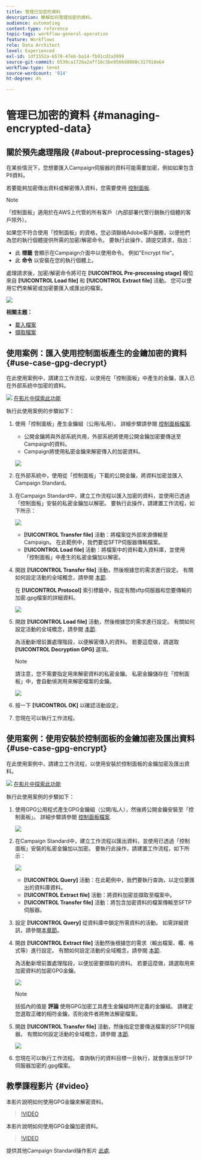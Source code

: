 ```yaml
---
title: 管理已加密的資料
description: 瞭解如何管理加密的資料。
audience: automating
content-type: reference
topic-tags: workflow-general-operation
feature: Workflows
role: Data Architect
level: Experienced
exl-id: 1df1552a-6578-47eb-ba14-fb91cd2a3999
source-git-commit: 6530ca1726a2aff18c5be9566d8008c317918e64
workflow-type: tm+mt
source-wordcount: '914'
ht-degree: 4%

---
```


# 管理已加密的資料 {#managing-encrypted-data}

## 關於預先處理階段 {#about-preprocessing-stages}

在某些情況下，您想要匯入Campaign伺服器的資料可能需要加密，例如如果包含PII資料。

若要能夠加密傳出資料或解密傳入資料，您需要使用 [控制面板](https://experienceleague.adobe.com/docs/control-panel/using/instances-settings/gpg-keys-management.html?lang=zh-Hant).

>[!NOTE]
>
>「控制面板」適用於在AWS上代管的所有客戶（內部部署代管行銷執行個體的客戶除外）。

如果您不符合使用「控制面板」的資格，您必須聯絡Adobe客戶服務，以便他們為您的執行個體提供所需的加密/解密命令。 要執行此操作，請提交請求，指出：

* 此 **標籤** 會顯示在Campaign介面中以使用命令。 例如&quot;Encrypt file&quot;。
* 此 **命令** 以安裝在您的執行個體上。

處理請求後，加密/解密命令將可在 **[!UICONTROL Pre-processing stage]** 欄位來自 **[!UICONTROL Load file]** 和 **[!UICONTROL Extract file]** 活動。 您可以使用它們來解密或加密要匯入或匯出的檔案。

![](assets/preprocessing-encryption.png)

**相關主題：**

* [載入檔案](../../automating/using/load-file.md)
* [擷取檔案](../../automating/using/extract-file.md)

## 使用案例：匯入使用控制面板產生的金鑰加密的資料 {#use-case-gpg-decrypt}

在此使用案例中，請建立工作流程，以使用在「控制面板」中產生的金鑰，匯入已在外部系統中加密的資料。

![](assets/do-not-localize/how-to-video.png) [在影片中探索此功能](#video)

執行此使用案例的步驟如下：

1. 使用「控制面板」產生金鑰組（公用/私用）。 詳細步驟請參閱 [控制面板檔案](https://experienceleague.adobe.com/docs/control-panel/using/instances-settings/gpg-keys-management.html#decrypting-data).

   * 公開金鑰將與外部系統共用，外部系統將使用公開金鑰加密要傳送至Campaign的資料。
   * Campaign將使用私密金鑰來解密傳入的加密資料。

   ![](assets/gpg_generate.png)

1. 在外部系統中，使用從「控制面板」下載的公開金鑰，將資料加密並匯入Campaign Standard。

1. 在Campaign Standard中，建立工作流程以匯入加密的資料，並使用已透過「控制面板」安裝的私密金鑰加以解密。 要執行此操作，請建置工作流程，如下所示：

   ![](assets/gpg_workflow.png)

   * **[!UICONTROL Transfer file]** 活動：將檔案從外部來源傳輸至Campaign。 在此範例中，我們要從SFTP伺服器傳輸檔案。
   * **[!UICONTROL Load file]** 活動：將檔案中的資料載入資料庫，並使用「控制面板」中產生的私密金鑰加以解密。

1. 開啟 **[!UICONTROL Transfer file]** 活動，然後根據您的需求進行設定。 有關如何設定活動的全域概念，請參閱 [本節](../../automating/using/load-file.md).

   在 **[!UICONTROL Protocol]** 索引標籤中，指定有關sftp伺服器和您要傳輸的加密.gpg檔案的詳細資料。

   ![](assets/gpg_transfer.png)

1. 開啟 **[!UICONTROL Load file]** 活動，然後根據您的需求進行設定。 有關如何設定活動的全域概念，請參閱 [本節](../../automating/using/load-file.md).

   為活動新增前置處理階段，以便解密傳入的資料。 若要這麼做，請選取 **[!UICONTROL Decryption GPG]** 選項。

   >[!NOTE]
   >
   >請注意，您不需要指定用來解密資料的私密金鑰。 私密金鑰儲存在「控制面板」中，會自動偵測用來解密檔案的金鑰。

   ![](assets/gpg_load.png)

1. 按一下 **[!UICONTROL OK]** 以確認活動設定。

1. 您現在可以執行工作流程。

## 使用案例：使用安裝於控制面板的金鑰加密及匯出資料 {#use-case-gpg-encrypt}

在此使用案例中，請建立工作流程，以使用安裝於控制面板的金鑰加密及匯出資料。

![](assets/do-not-localize/how-to-video.png) [在影片中探索此功能](#video)

執行此使用案例的步驟如下：

1. 使用GPG公用程式產生GPG金鑰組（公開/私人），然後將公開金鑰安裝至「控制面板」。 詳細步驟請參閱 [控制面板檔案](https://experienceleague.adobe.com/docs/control-panel/using/instances-settings/gpg-keys-management.html#encrypting-data).

   ![](assets/gpg_install.png)

1. 在Campaign Standard中，建立工作流程以匯出資料，並使用已透過「控制面板」安裝的私密金鑰加以加密。 要執行此操作，請建置工作流程，如下所示：

   ![](assets/gpg-workflow-export.png)

   * **[!UICONTROL Query]** 活動：在此範例中，我們要執行查詢，以定位要匯出的資料庫資料。
   * **[!UICONTROL Extract file]** 活動：將資料加密並擷取至檔案中。
   * **[!UICONTROL Transfer file]** 活動：將包含加密資料的檔案傳輸至SFTP伺服器。

1. 設定 **[!UICONTROL Query]** 從資料庫中鎖定所需資料的活動。 如需詳細資訊，請參閱[本章節](../../automating/using/query.md)。

1. 開啟 **[!UICONTROL Extract file]** 活動然後根據您的需求（輸出檔案、欄、格式等）進行設定。 有關如何設定活動的全域概念，請參閱 [本節](../../automating/using/extract-file.md).

   為活動新增前置處理階段，以便加密要擷取的資料。 若要這麼做，請選取用來加密資料的加密GPG金鑰。

   ![](assets/gpg-extract-stage.png)

   >[!NOTE]
   >
   >括弧內的值是 **評論** 使用GPG加密工具產生金鑰組時所定義的金鑰組。 請確定您選取正確的相符金鑰，否則收件者將無法解密檔案。

1. 開啟 **[!UICONTROL Transfer file]** 活動，然後指定您要傳送檔案的SFTP伺服器。 有關如何設定活動的全域概念，請參閱 [本節](../../automating/using/transfer-file.md).

   ![](assets/gpg-transfer-encrypt.png)

1. 您現在可以執行工作流程。 查詢執行的資料目標一旦執行，就會匯出至SFTP伺服器加密的.gpg檔案。

## 教學課程影片 {#video}

本影片說明如何使用GPG金鑰來解密資料。

>[!VIDEO](https://video.tv.adobe.com/v/35753?quality=12)

本影片說明如何使用GPG金鑰加密資料。

>[!VIDEO](https://video.tv.adobe.com/v/36380?quality=12)

提供其他Campaign Standard操作影片 [此處](https://experienceleague.adobe.com/docs/campaign-standard-learn/tutorials/overview.html?lang=zh-Hant).

